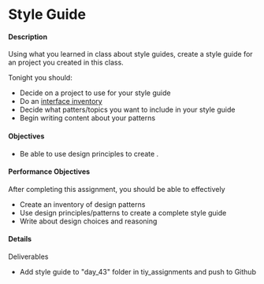 # Style Guide

#### Description
Using what you learned in class about style guides, create a style guide for an project you created in this class.

Tonight you should:
- Decide on a project to use for your style guide
- Do an [interface inventory](http://bradfrost.com/blog/post/interface-inventory/)
- Decide what patters/topics you want to include in your style guide
- Begin writing content about your patterns

#### Objectives
- Be able to use design principles to create .

#### Performance Objectives
After completing this assignment, you should be able to effectively
- Create an inventory of design patterns
- Use design principles/patterns to create a complete style guide
- Write about design choices and reasoning

#### Details
Deliverables
- Add style guide to "day_43" folder in tiy\_assignments and push to Github
